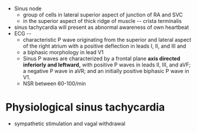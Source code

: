 - Sinus node 
	- group of cells in lateral superior aspect of junction of RA and SVC 
	- in the superior aspect of thick ridge of muscle -- crista terminalis 
- sinus tachycardia will present as abnormal awareness of own heartbeat 
- ECG -- 
	- characteristic P wave originating from the superior and lateral aspect of the right atrium with a positive deflection in leads I, II, and III and 
	- a biphasic morphology in lead V1 
	- Sinus P waves are characterized by a frontal plane **axis directed inferiorly and leftward,** with positive P waves in leads II, III, and aVF; a negative P wave in aVR; and an initially positive biphasic P wave in V1. 
	- NSR between 60-100/min 
# Physiological sinus tachycardia 
- sympathetic stimulation and vagal withdrawal 